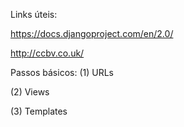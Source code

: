 Links úteis:

https://docs.djangoproject.com/en/2.0/

http://ccbv.co.uk/


Passos básicos:
(1) URLs

(2) Views

(3) Templates